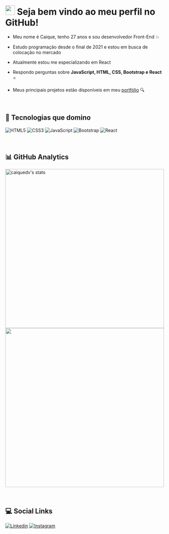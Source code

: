 <h1>
  <img src="https://raw.githubusercontent.com/kaueMarques/kaueMarques/master/hi.gif" width="30px"> 
  Seja bem vindo ao meu perfil no GitHub!
</h1>

- Meu nome é Caique, tenho 27 anos e sou desenvolvedor Front-End :boom:

- Estudo programação desde o final de 2021 e estou em busca de colocação no mercado

- Atualmente estou me especializando em React

- Respondo perguntas sobre **JavaScript, HTML, CSS, Bootstrap e React** :star:

- Meus principais projetos estão disponíveis em meu [portfólio](https://caiquedv.github.io/) :mag:

<br>

## :wrench: Tecnologias que domino

<img align="center" alt="HTML5" src="https://img.shields.io/badge/HTML5-E34F26?style=for-the-badge&logo=html5&logoColor=white"> <img align="center" alt="CSS3" src="https://img.shields.io/badge/CSS3-1572B6?style=for-the-badge&logo=css3&logoColor=white"> <img align="center" alt="JavaScript" src="https://img.shields.io/badge/JavaScript-F7DF1E?style=for-the-badge&logo=javascript&logoColor=black"> <img align="center" alt="Bootstrap" src="https://img.shields.io/badge/Bootstrap-563D7C?style=for-the-badge&logo=bootstrap&logoColor=white"> <img align="center" alt="React" src="https://img.shields.io/badge/React-20232A?style=for-the-badge&logo=react&logoColor=61DAFB">

<br>

## :bar_chart: GitHub Analytics

<p align="left">
  <img width="500em" src="https://github-readme-stats.vercel.app/api?username=caiquedv&show_icons=true&theme=dracula" alt="caiquedv's stats">
  <img width="500em" src="https://github-readme-stats.vercel.app/api/top-langs/?username=caiquedv&layout=compact&theme=dracula">
</p>

<br>

## :computer: Social Links

[![Linkedin](https://img.shields.io/badge/LinkedIn-0077B5?style=for-the-badge&logo=linkedin&logoColor=white)](https://www.linkedin.com/in/caique-andrade-front-end/) 
[![Instagram](https://img.shields.io/badge/Instagram-E4405F?style=for-the-badge&logo=instagram&logoColor=white)](https://www.instagram.com/caique.andrdde/)
